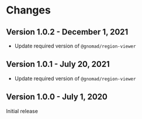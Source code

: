 # Changes

## Version 1.0.2 - December 1, 2021

- Update required version of `@gnomad/region-viewer`

## Version 1.0.1 - July 20, 2021

- Update required version of `@gnomad/region-viewer`

## Version 1.0.0 - July 1, 2020

Initial release
